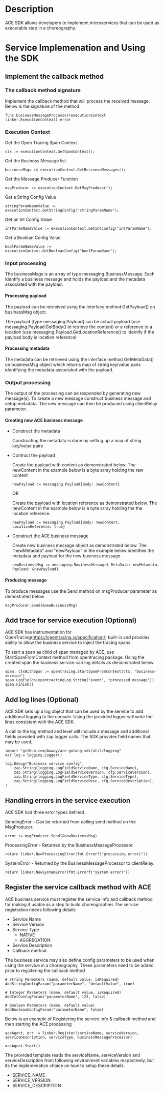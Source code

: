 # Description

ACE SDK allows developers to implement microservices that can be used as executable step in a choreography.

# Service Implemenation and Using the SDK

## Implement the callback method

### The callback method signature

Implement the callback method that will process the received message. Below is the signature of the method

```
func businessMessageProcessor(executionContext linker.ExecutionContext) error
```

### Execution Context

Get the Open Tracing Span Context

```
ctx := executionContext.GetSpanContext();
```

Get the Business Message list

```
businessMsgs := executionContext.GetBusinessMessages();
```

Get the Message Producer Function

```
msgProducer := executionContext.GetMsgProducer();
```

Get a String Config Value

```
stringParamNameValue := executionContext.GetStringConfig("stringParamName");
```

Get an Int Config Value

```
intParamNameValue := executionContext.GetIntConfig("intParamName");
```

Get a Boolean Config Value

```
boolParamNameValue := executionContext.GetBooleanConfig("boolParamName");
```

### Input processing

The businessMsgs is an array of type messaging.BusinessMessage. Each identify a business message and holds the payload and the metadata associated with the payload.

#### Processing payload

The payload can be retrieived using the interface method GetPayload() on businessMsg object.

The payload [type messaging.Payload] can be actual payload (use messaging.Payload.GetBody() to retrieve the content) or a reference to a location (use messaging.Payload.GetLocationReference() to identify if the payload body is location reference)

#### Processing metadata

The metadata can be retrieved using the interface method GetMetaData() on businessMsg object which returns map of string key/value pairs identifying the metadata associated with the payload.

### Output processing

The output of the processing can be responded by generating new message(s). To create a new message construct business message and setup metadata. The new message can then be produced using clientRelay parameter.

#### Creating new ACE business message

-   Construct the metadata

    Constructing the metadata is done by setting up a map of string key/value pairs

-   Contruct the payload

    Create the payload with content as demonstrated below. The newContent in the example below is a byte array holding the raw content

    ```
    newPayload := messaging.Payload{Body: newContent}
    ```

    OR

    Create the payload with location reference as demonstrated below. The newContent in the example below is a byte array holding the the location reference.

    ```
    newPayload := messaging.Payload{Body: newContent, LocationReference: true}
    ```

-   Construct the ACE business message

    Create new business message object as demonstrated below. The "newMetadata" and "newPayload" in the example below identifies the metadata and payload for the new business message

    ```
    newBusinessMsg := messaging.BusinessMessage{ MetaData: newMetadata, Payload: &newPayload}
    ```

#### Producing message

To produce messages use the Send method on msgProducer parameter as demostrated below

```
msgProducer.Send(&newBusinessMsg)
```

## Add trace for service execution (Optional)

ACE SDK has instrumentation for OpenTracing(https://opentracing.io/specification/) built-in and provides ability to allow the business service to inject the tracing spans.

To start a span as child of span managed by ACE, use StartSpanFromContext method from opentracing package. Using the created span the business service can log details as demonstrated below.

```
span, ctxWithSpan := opentracing.StartSpanFromContext(ctx, "business-service")
span.LogFields(opentractingLog.String("event", "processed message"))
span.Finish()
```

## Add log lines (Optional)

ACE SDK sets up a log object that can be used by the service to add additional logging to the console. Using the provided logger will write the lines consistent with the ACE SDK.

A call to the log method and level will include a message and additional fields provided with zap logger calls. The SDK provides field names that may be used.

```
import "github.com/Axway/ace-golang-sdk/util/logging"
var log = logging.Logger()

log.Debug("Business service config",
    zap.String(logging.LogFieldServiceName, cfg.ServiceName),
    zap.String(logging.LogFieldServiceVersion, cfg.ServiceVersion),
    zap.String(logging.LogFieldServiceType, cfg.ServiceType),
    zap.String(logging.LogFieldServiceDesc, cfg.ServiceDescription),
)
```

## Handling errors in the service execution

ACE SDK had three error types defined.

SendingError - Can be returned from calling send method on the MsgProducer.

```
error := msgProducer.Send(&newBusinessMsg)
```

ProcessingError - Returned by the BusinessMessageProcessor.

```
return linker.NewProcessingError(fmt.Errorf("processing error)"))
```

SystemError - Returned by the BusinessMessageProcessor to clientRelay.

```
return linker.NewSystemError(fmt.Errorf("system error)"))
```

## Register the service callback method with ACE

ACE business service must register the service info and callback method for making it usable as a step to build choreographies
The service registration needs following details

-   Service Name
-   Service Version
-   Service Type
    -   NATIVE
    -   AGGREGATION
-   Service Description
-   Callback method

The business service may also define config parameters to be used when using the service in a choreography. These
parameters need to be added prior to registering the callback method

```
# String Parmeters (name, default value, isRequired)
AddStringConfigParam("parameterName", "defaultValue", true)

# Integer Parmeters (name, default value, isRequired)
AddIntConfigParam("parameterName", 123, false)

# Boolean Parmeters (name, default value)
AddBooleanConfigParam("parameterName", false)
```

Below is an example of Registering the service info & callback method and then starting the ACE processing

```
aceAgent, err := linker.Register(serviceName, serviceVersion, serviceDescription, serviceType, businessMessageProcessor)

aceAgent.Start()
```

The provided template reads the serviceName, serviceVersion and serviceDescription from following environment variables respectively, but its the implemenation choice on how to setup these details.

-   SERVICE_NAME
-   SERVICE_VERSION
-   SERVICE_DESCRIPTION
